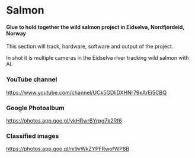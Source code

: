 # Salmon

#### Glue to hold together the wild salmon project in Eidselva, Nordfjordeid, Norway

This section will track, hardware, software and output of the project.

In shot it is multiple cameras in the Eidselva river tracking wild salmon with AI.


### YouTube channel
https://www.youtube.com/channel/UCk5GDliDXHNr79xArEi5CBQ


### Google Photoalbum
https://photos.app.goo.gl/ykHRwrBYrpg7k2Rf6


### Classified images
https://photos.app.goo.gl/ni9vWkZYPFRwofWP8B


